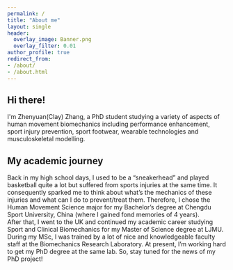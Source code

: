 ```yaml
---
permalink: /
title: "About me"
layout: single
header:
  overlay_image: Banner.png
  overlay_filter: 0.01
author_profile: true
redirect_from: 
- /about/
- /about.html
---
```


## Hi there!
I'm Zhenyuan(Clay) Zhang, a PhD student studying a variety of aspects of human movement biomechanics including performance enhancement, sport injury prevention, sport footwear, wearable technologies and musculoskeletal modelling.

## My academic journey
Back in my high school days, I used to be a “sneakerhead” and played basketball quite a lot but suffered from sports injuries at the same time. It consequently sparked me to think about what’s the mechanics of these injuries and what can I do to prevent/treat them. Therefore, I chose the Human Movement Science major for my Bachelor’s degree at Chengdu Sport University, China (where I gained fond memories of 4 years). 
<br>
After that, I went to the UK and continued my academic career studying Sport and Clinical Biomechanics for my Master of Science degree at LJMU. During my MSc, I was trained by a lot of nice and knowledgeable faculty staff at the Biomechanics Research Laboratory. At present, I’m working hard to get my PhD degree at the same lab. So, stay tuned for the news of my PhD project!
